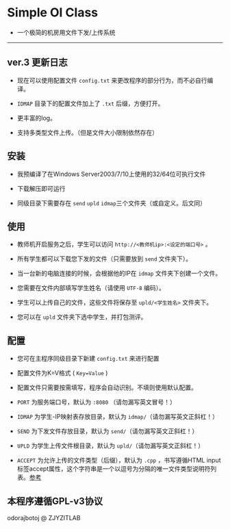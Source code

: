 # Simple OI Class

+ 一个极简的机房用文件下发/上传系统

---

## ver.3 更新日志

+ 现在可以使用配置文件 `config.txt` 来更改程序的部分行为，而不必自行编译。

+ `IDMAP` 目录下的配置文件加上了 `.txt` 后缀，方便打开。

+ 更丰富的log。

+ 支持多类型文件上传。（但是文件大小限制依然存在）

## 安装

+ 我预编译了在Windows Server2003/7/10上使用的32/64位可执行文件

+ 下载解压即可运行

+ 同级目录下需要存在 `send` `upld` `idmap`三个文件夹（或自定义。后文同）

## 使用

+ 教师机开启服务之后，学生可以访问 `http://<教师机ip>:<设定的端口号>` 。

+ 所有学生都可以下载您下发的文件（只需要放到 `send` 文件夹下）。

+ 当一台新的电脑连接的时候，会根据他的IP在 `idmap` 文件夹下创建一个文件。

+ 您需要在文件内部填写学生姓名（请使用 `UTF-8` 编码）。

+ 学生可以上传自己的文件，这些文件将保存至 `upld/<学生姓名>` 文件夹下。

+ 您可以在 `upld` 文件夹下选中学生，并打包测评。

## 配置

+ 您可在主程序同级目录下新建 `config.txt` 来进行配置

+ 配置文件为K=V格式 ( `Key=Value` )

+ 配置文件只需要按需填写，程序会自动识别。不填则使用默认配置。

+ `PORT` 为服务端口号，默认为 `:8080` （请勿漏写英文冒号！）

+ `IDMAP` 为学生-IP映射表存放目录，默认为 `idmap/`（请勿漏写英文正斜杠！） 

+ `SEND` 为下发文件存放目录，默认为 `send/`（请勿漏写英文正斜杠！） 

+ `UPLD` 为学生上传文件根目录，默认为 `upld/`（请勿漏写英文正斜杠！） 

+ `ACCEPT` 为允许上传的文件类型（后缀），默认为 `.cpp` ，书写遵循HTML input标签accept属性，这个字符串是一个以逗号为分隔的唯一文件类型说明符列表。[参考](https://developer.mozilla.org/zh-CN/docs/Web/HTML/Element/Input/file#accept)

## 本程序遵循GPL-v3协议

odorajbotoj @ ZJYZITLAB
